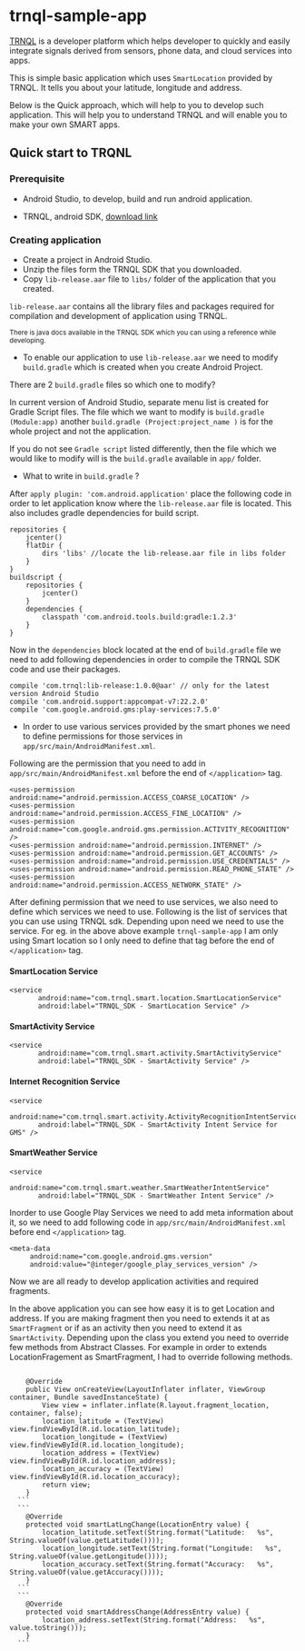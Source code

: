# trnql-sample-app

[TRNQL](http://trnql.com) is a developer platform which helps developer to quickly and easily integrate signals derived from sensors, phone data, and cloud services into apps.

This is simple basic application which uses ```SmartLocation``` provided by TRNQL. It tells you about your latitude, longitude and address.

Below is the Quick approach, which will help to you to develop such application. This will help you to understand TRNQL and will enable you to make your own SMART apps.

## Quick start to TRQNL
### Prerequisite

* Android Studio, to develop, build and run android application.

* TRNQL, android SDK, [download link](http://trnql.com/download_request/)

### Creating application
 * Create a project in Android Studio.
 * Unzip the files form the TRNQL SDK that you downloaded.
 * Copy ```lib-release.aar``` file to ```libs/``` folder of the application that you created.

 ```lib-release.aar``` contains all the library files and packages required for compilation and development of application using TRNQL.

 <sub>There is java docs available in the TRNQL SDK which you can using a reference while developing.</sub>

 * To enable our application to use ```lib-release.aar``` we need to modify ```build.gradle``` which is created when you create Android Project.

 There are 2 ```build.gradle``` files so which one to modify?

 In current version of Android Studio, separate menu list is created for Gradle Script files. The file which we want to modify is ```build.gradle (Module:app)``` another ```build.gradle (Project:project_name )``` is for the whole project and not the application.

 If you do not see ```Gradle script``` listed differently, then the file which we would like to modify will is the ```build.gradle``` available in ```app/```  folder.

 * What to write in ```build.gradle``` ?

  After ```apply plugin: 'com.android.application'```
  place the following code in order to let application know where the ```lib-release.aar``` file is located. This also includes gradle dependencies for build script.

  ```
  repositories {
      jcenter()
      flatDir {
          dirs 'libs' //locate the lib-release.aar file in libs folder
      }
  }
  buildscript {
      repositories {
          jcenter()
      }
      dependencies {
          classpath 'com.android.tools.build:gradle:1.2.3'
      }
  }

  ```

  Now in the ```dependencies``` block located at the end of ```build.gradle``` file we need to add following dependencies in order to compile the TRNQL SDK code and use their packages.

  ```
  compile 'com.trnql:lib-release:1.0.0@aar' // only for the latest version Android Studio
  compile 'com.android.support:appcompat-v7:22.2.0'
  compile 'com.google.android.gms:play-services:7.5.0'

  ```

  * In order to use various services provided by the smart phones we need to define permissions for those services in ```app/src/main/AndroidManifest.xml```.

  Following are the permission that you need to add in ```app/src/main/AndroidManifest.xml``` before the end of ```</application>``` tag.

  ```
  <uses-permission android:name="android.permission.ACCESS_COARSE_LOCATION" />
  <uses-permission android:name="android.permission.ACCESS_FINE_LOCATION" />
  <uses-permission android:name="com.google.android.gms.permission.ACTIVITY_RECOGNITION" />
  <uses-permission android:name="android.permission.INTERNET" />
  <uses-permission android:name="android.permission.GET_ACCOUNTS" />
  <uses-permission android:name="android.permission.USE_CREDENTIALS" />
  <uses-permission android:name="android.permission.READ_PHONE_STATE" />
  <uses-permission android:name="android.permission.ACCESS_NETWORK_STATE" />
  ```
  After defining permission that we need to use services, we also need to define which services we need to use.
  Following is the list of services that you can use using TRNQL sdk. Depending upon need we need to use the service.
  For eg. in the above above example ```trnql-sample-app``` I am only using Smart location so I only need to define that tag before the end of ```</application>``` tag.

  #### SmartLocation Service
  ```
  <service
         android:name="com.trnql.smart.location.SmartLocationService"
         android:label="TRNQL_SDK - SmartLocation Service" />
  ```

  #### SmartActivity Service
  ```
  <service
         android:name="com.trnql.smart.activity.SmartActivityService"
         android:label="TRNQL_SDK - SmartActivity Service" />
  ```
  #### Internet Recognition Service
  ```
  <service
         android:name="com.trnql.smart.activity.ActivityRecognitionIntentService"
         android:label="TRNQL_SDK - SmartActivity Intent Service for GMS" />
  ```
  #### SmartWeather Service
  ```
  <service
         android:name="com.trnql.smart.weather.SmartWeatherIntentService"
         android:label="TRNQL_SDK - SmartWeather Intent Service" />
  ```

  Inorder to use Google Play Services we need to add meta information about it, so we need to add following code in ```app/src/main/AndroidManifest.xml``` before end ```</application>``` tag.

  ```
  <meta-data
       android:name="com.google.android.gms.version"
       android:value="@integer/google_play_services_version" />
  ```

  Now we are all ready to develop application activities and required fragments.

  In the above application you can see how easy it is to get Location and address. If you are making fragment then you need to extends it at as ```SmartFragment``` or if as an activity then you need to extend it as ```SmartActivity```. Depending upon the class you extend you need to override few methods from Abstract Classes. For example in order to extends LocationFragement as SmartFragment, I had to override following methods.

  ```

      @Override
      public View onCreateView(LayoutInflater inflater, ViewGroup container, Bundle savedInstanceState) {
          View view = inflater.inflate(R.layout.fragment_location, container, false);
          location_latitude = (TextView) view.findViewById(R.id.location_latitude);
          location_longitude = (TextView) view.findViewById(R.id.location_longitude);
          location_address = (TextView) view.findViewById(R.id.location_address);
          location_accuracy = (TextView) view.findViewById(R.id.location_accuracy);
          return view;
      }
    ```
    ```
      @Override
      protected void smartLatLngChange(LocationEntry value) {
          location_latitude.setText(String.format("Latitude:   %s", String.valueOf(value.getLatitude())));
          location_longitude.setText(String.format("Longitude:   %s", String.valueOf(value.getLongitude())));
          location_accuracy.setText(String.format("Accuracy:   %s", String.valueOf(value.getAccuracy())));
      }
    ```
    ```
      @Override
      protected void smartAddressChange(AddressEntry value) {
          location_address.setText(String.format("Address:   %s", value.toString()));
      }
    ```
